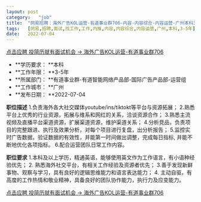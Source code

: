 ```yaml
---
layout:	post
category:	"job"
title:	"网易招聘：海外广告KOL运营-有道事业群706-内容-内容综合-内容运营-广州本科3-5年"
tags:	[网易,招聘,面试,找工作,工作,内推,内容,内容综合,内容运营,广州,本科,3-5年]
date:	2022-07-04
---
```


[点击应聘 投简历就有面试机会 -> 海外广告KOL运营-有道事业群706](http://mobile.bole.netease.com/bole/boleDetail?id=36604&employeeId=346f03c3cda5f04c&key=all)



- **学历要求： **本科
- **工作年限： **3-5年
- **所属部门： **有道事业群-有道智能网络产品部-国际广告产品部-运营组
- **工作城市： **广州
- **发布日期： **2022-07-04



**职位描述**
1.负责海外各大社交媒体youtube/ins/tiktokt等平台与资源拓展；
2.熟悉平台上优秀的行业资源，拓展与维系和网红的关系，洽谈资源合作；
3.熟悉主流视频及直播平台渠道资源，扩展渠道资源，维护渠道关系；
4.分析竞品，负责项目的完整跟进、执行及效果分析，对每个项目进行复盘，出分析报告；
5.监控实时广告数据，验证数据的有效性，并能第一时间做出调整，完成每日指标, 并能不断地优化各项指标。
6.配合运营团队日常工作内容。



**职位要求**
1.本科及以上学历，精通英语，能够使用英文作为工作语言，有小语种经验优先；
2. 熟悉海外社交平台，有相关工作经验及资源者优先；
3.善于发现新鲜事物、观察与学习，具有良好的逻辑思维能力和语言表达能力；
4. 主动自驱，有高度的工作热情和敬业精神，具备良好的团队协作能力，执行力及应变能力。



[点击应聘 投简历就有面试机会 -> 海外广告KOL运营-有道事业群706](http://mobile.bole.netease.com/bole/boleDetail?id=36604&employeeId=346f03c3cda5f04c&key=all)